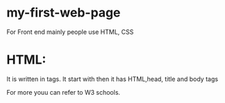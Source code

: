 # my-first-web-page

For Front end mainly people use HTML, CSS

# HTML:
It is written in tags.
It start with <!DOCTYPE html>
then it has HTML,head, title and body tags

For more youu can refer to W3 schools.
